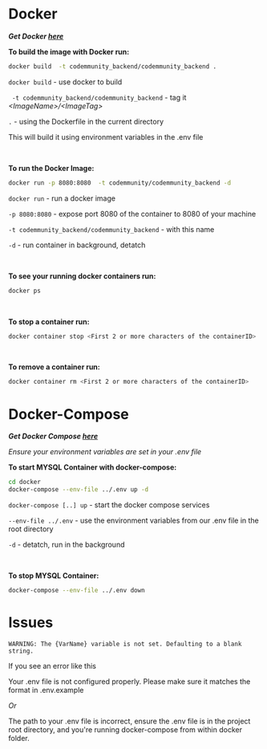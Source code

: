 # Docker
___Get Docker [here](https://docs.docker.com/get-docker/)___

__To build the image with Docker run:__
```bash
docker build  -t codemmunity_backend/codemmunity_backend .
```
```docker build``` - use docker to build

``` -t codemmunity_backend/codemmunity_backend``` - tag it _\<ImageName\>/\<ImageTag\>_

``` . ``` - using the Dockerfile in the current directory

This will build it using environment variables in the .env file

<br/>

__To run the Docker Image:__
```bash
docker run -p 8080:8080  -t codemmunity/codemmunity_backend -d
```

```docker run``` - run a docker image

```-p 8080:8080``` - expose port 8080 of the container to 8080 of your machine

```-t codemmunity_backend/codemmunity_backend``` - with this name

```-d``` - run container in background, detatch

<br/>

__To see your running docker containers run:__
```bash
docker ps
```

<br/> 

__To stop a container run:__
```bash
docker container stop <First 2 or more characters of the containerID>
```
<br/>

__To remove a container run:__
```bash
docker container rm <First 2 or more characters of the containerID>
```



# Docker-Compose

___Get Docker Compose [here](https://docs.docker.com/compose/install/)___

_Ensure your environment variables are set in your .env file_

__To start MYSQL Container with docker-compose:__
```bash
cd docker
docker-compose --env-file ../.env up -d
```

```docker-compose [..] up``` - start the docker compose services

```--env-file ../.env``` - use the environment variables from our .env file in the root directory

```-d``` - detatch, run in the background

<br/>

__To stop MYSQL Container:__
```bash
docker-compose --env-file ../.env down
```




# Issues

```
WARNING: The {VarName} variable is not set. Defaulting to a blank string.
```
If you see an error like this 

Your .env file is not configured properly. Please make sure it matches the format in .env.example

_Or_

The path to your .env file is incorrect, ensure the .env file is in the project root directory, and you're running docker-compose from within docker folder.